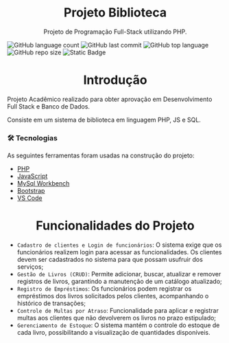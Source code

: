 <h1 align="center">Projeto Biblioteca</h1>
<p align="center">Projeto de Programação Full-Stack utilizando PHP.</p>

![GitHub language count](https://img.shields.io/github/languages/count/TavinKG/projeto-biblioteca?style=for-the-badge)
![GitHub last commit](https://img.shields.io/github/last-commit/TavinKG/projeto-biblioteca?style=for-the-badge)
![GitHub top language](https://img.shields.io/github/languages/top/TavinKG/projeto-biblioteca?style=for-the-badge)
![GitHub repo size](https://img.shields.io/github/repo-size/TavinKG/projeto-biblioteca?style=for-the-badge)
![Static Badge](https://img.shields.io/badge/STATUS-FINALIZADO-blue?style=for-the-badge)



<h1 align="center">Introdução</h1>
<p>Projeto Acadêmico realizado para obter aprovação em Desenvolvimento Full Stack e Banco de Dados.</p>
<p>Consiste em um sistema de biblioteca em linguagem PHP, JS e SQL.</p>

### 🛠 Tecnologias

As seguintes ferramentas foram usadas na construção do projeto:

- [PHP](https://www.php.net/)
- [JavaScript](https://developer.mozilla.org/pt-BR/docs/Web/JavaScript)
- [MySql Workbench](https://www.mysql.com/products/workbench/)
- [Bootstrap](https://getbootstrap.com/)
- [VS Code](https://code.visualstudio.com/)

<h1 align="center">Funcionalidades do Projeto</h1>

- `Cadastro de clientes e Login de funcionários`: O sistema exige que os funcionários realizem login para acessar as funcionalidades. Os clientes devem ser cadastrados no sistema para que possam usufruir dos serviços;
- `Gestão de Livros (CRUD)`: Permite adicionar, buscar, atualizar e remover registros de livros, garantindo a manutenção de um catálogo atualizado;
- `Registro de Empréstimos`: Os funcionários podem registrar os empréstimos dos livros solicitados pelos clientes, acompanhando o histórico de transações;
- `Controle de Multas por Atraso`: Funcionalidade para aplicar e registrar multas aos clientes que não devolverem os livros no prazo estipulado;
- `Gerenciamento de Estoque`: O sistema mantém o controle do estoque de cada livro, possibilitando a visualização de quantidades disponíveis.
